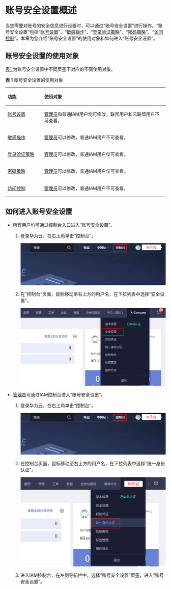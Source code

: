 # 账号安全设置概述<a name="iam_07_0001"></a>

当您需要对账号的安全信息进行设置时，可以通过“账号安全设置”进行操作。“账号安全设置”包括“[账号设置](账号设置.md)”、“[敏感操作](敏感操作.md)”、“[登录验证策略](登录验证策略.md)”、“[密码策略](密码策略.md)”、“[访问控制](访问控制.md)”。本章为您介绍“账号安全设置”的使用对象和如何进入“账号安全设置”。

## 账号安全设置的使用对象<a name="zh-cn_topic_0179263545_section18538110152210"></a>

[表1 ](#zh-cn_topic_0179263545_table9148216234)为账号安全设置中不同页签下对应的不同使用对象。

**表 1**  账号安全设置的使用对象

<a name="zh-cn_topic_0179263545_table9148216234"></a>
<table><thead align="left"><tr id="zh-cn_topic_0179263545_row181582192316"><th class="cellrowborder" valign="top" width="22.86%" id="mcps1.2.3.1.1"><p id="zh-cn_topic_0179263545_p11511219234"><a name="zh-cn_topic_0179263545_p11511219234"></a><a name="zh-cn_topic_0179263545_p11511219234"></a>功能</p>
</th>
<th class="cellrowborder" valign="top" width="77.14%" id="mcps1.2.3.1.2"><p id="zh-cn_topic_0179263545_p6151221202320"><a name="zh-cn_topic_0179263545_p6151221202320"></a><a name="zh-cn_topic_0179263545_p6151221202320"></a>使用对象</p>
</th>
</tr>
</thead>
<tbody><tr id="zh-cn_topic_0179263545_row815152119236"><td class="cellrowborder" valign="top" width="22.86%" headers="mcps1.2.3.1.1 "><p id="zh-cn_topic_0179263545_p9151221102315"><a name="zh-cn_topic_0179263545_p9151221102315"></a><a name="zh-cn_topic_0179263545_p9151221102315"></a><a href="账号设置.md">账号设置</a></p>
</td>
<td class="cellrowborder" valign="top" width="77.14%" headers="mcps1.2.3.1.2 "><p id="zh-cn_topic_0179263545_p101511217235"><a name="zh-cn_topic_0179263545_p101511217235"></a><a name="zh-cn_topic_0179263545_p101511217235"></a><a href="使用前必读.md">管理员</a>和普通IAM用户均可修改，联邦用户和云联盟用户不可查看。</p>
</td>
</tr>
<tr id="zh-cn_topic_0179263545_row915192172319"><td class="cellrowborder" valign="top" width="22.86%" headers="mcps1.2.3.1.1 "><p id="zh-cn_topic_0179263545_p4154219235"><a name="zh-cn_topic_0179263545_p4154219235"></a><a name="zh-cn_topic_0179263545_p4154219235"></a><a href="敏感操作.md">敏感操作</a></p>
</td>
<td class="cellrowborder" valign="top" width="77.14%" headers="mcps1.2.3.1.2 "><p id="zh-cn_topic_0179263545_p171582114233"><a name="zh-cn_topic_0179263545_p171582114233"></a><a name="zh-cn_topic_0179263545_p171582114233"></a><a href="使用前必读.md">管理员</a>可以修改，普通IAM用户不可查看。</p>
</td>
</tr>
<tr id="zh-cn_topic_0179263545_row111614211238"><td class="cellrowborder" valign="top" width="22.86%" headers="mcps1.2.3.1.1 "><p id="zh-cn_topic_0179263545_p1616162114233"><a name="zh-cn_topic_0179263545_p1616162114233"></a><a name="zh-cn_topic_0179263545_p1616162114233"></a><a href="登录验证策略.md">登录验证策略</a></p>
</td>
<td class="cellrowborder" valign="top" width="77.14%" headers="mcps1.2.3.1.2 "><p id="zh-cn_topic_0179263545_p6161121172313"><a name="zh-cn_topic_0179263545_p6161121172313"></a><a name="zh-cn_topic_0179263545_p6161121172313"></a><a href="使用前必读.md">管理员</a>可以修改，普通IAM用户仅可查看。</p>
</td>
</tr>
<tr id="zh-cn_topic_0179263545_row1716142115230"><td class="cellrowborder" valign="top" width="22.86%" headers="mcps1.2.3.1.1 "><p id="zh-cn_topic_0179263545_p11618213234"><a name="zh-cn_topic_0179263545_p11618213234"></a><a name="zh-cn_topic_0179263545_p11618213234"></a><a href="密码策略.md">密码策略</a></p>
</td>
<td class="cellrowborder" valign="top" width="77.14%" headers="mcps1.2.3.1.2 "><p id="zh-cn_topic_0179263545_p41611212238"><a name="zh-cn_topic_0179263545_p41611212238"></a><a name="zh-cn_topic_0179263545_p41611212238"></a><a href="使用前必读.md">管理员</a>可以修改，普通IAM用户仅可查看。</p>
</td>
</tr>
<tr id="zh-cn_topic_0179263545_row1416192122311"><td class="cellrowborder" valign="top" width="22.86%" headers="mcps1.2.3.1.1 "><p id="zh-cn_topic_0179263545_p416142172314"><a name="zh-cn_topic_0179263545_p416142172314"></a><a name="zh-cn_topic_0179263545_p416142172314"></a><a href="访问控制.md">访问控制</a></p>
</td>
<td class="cellrowborder" valign="top" width="77.14%" headers="mcps1.2.3.1.2 "><p id="zh-cn_topic_0179263545_p5162021132311"><a name="zh-cn_topic_0179263545_p5162021132311"></a><a name="zh-cn_topic_0179263545_p5162021132311"></a><a href="使用前必读.md">管理员</a>可以修改，普通IAM用户不可查看。</p>
</td>
</tr>
</tbody>
</table>

## 如何进入账号安全设置<a name="zh-cn_topic_0179263545_section113256158575"></a>

-   所有用户均可通过控制台入口进入“账号安全设置”。
    1.  登录华为云，在右上角单击“控制台”。

        ![](figures/进入控制台.png)

    2.  在“控制台“页面，鼠标移动至右上方的用户名，在下拉列表中选择“安全设置“。

        ![](figures/zh-cn_image_0227295332.png)



-   [管理员](使用前必读.md)可通过IAM控制台进入“账号安全设置”。
    1.  登录华为云，在右上角单击“控制台”。

        ![](figures/进入控制台-0.png)

    2.  在控制台页面，鼠标移动至右上方的用户名，在下拉列表中选择“统一身份认证”。

        ![](figures/进入IAM-1.png)

    3.  进入IAM控制台，在左侧导航栏中，选择“账号安全设置”页签，进入“账号安全设置”。


